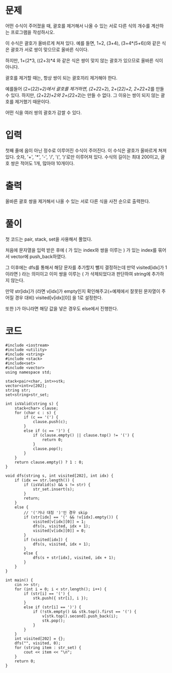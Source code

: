 # 문제

어떤 수식이 주어졌을 때, 괄호를 제거해서 나올 수 있는 서로 다른 식의 개수를 계산하는 프로그램을 작성하시오.

이 수식은 괄호가 올바르게 쳐져 있다. 예를 들면, 1+2, (3+4), (3+4*(5+6))와 같은 식은 괄호가 서로 쌍이 맞으므로 올바른 식이다.

하지만, 1+(2*3, ((2+3)*4 와 같은 식은 쌍이 맞지 않는 괄호가 있으므로 올바른 식이 아니다.

괄호를 제거할 때는, 항상 쌍이 되는 괄호끼리 제거해야 한다.

예를들어 (2+(2*2)+2)에서 괄호를 제거하면, (2+2*2+2), 2+(2*2)+2, 2+2*2+2를 만들 수 있다. 하지만, (2+2*2)+2와 2+(2*2+2)는 만들 수 없다. 그 이유는 쌍이 되지 않는 괄호를 제거했기 때문이다.

어떤 식을 여러 쌍의 괄호가 감쌀 수 있다.

# 입력

첫째 줄에 음이 아닌 정수로 이루어진 수식이 주어진다. 이 수식은 괄호가 올바르게 쳐져있다. 숫자, '+', '*', '-', '/', '(', ')'로만 이루어져 있다. 수식의 길이는 최대 200이고, 괄호 쌍은 적어도 1개, 많아야 10개이다. 

# 출력

올바른 괄호 쌍을 제거해서 나올 수 있는 서로 다른 식을 사전 순으로 출력한다.

# 풀이

첫 코드는 pair, stack, set을 사용해서 풀었다.

처음에 문자열을 입력 받은 후에 ( 가 있는 index와 쌍을 이루는 ) 가 있는 index를 묶어서 vector에 push_back하였다.

그 이후에는 dfs를 통해서 해당 문자를 추가할지 뺄지 결정하는데 만약 visited[idx]가 1이라면 ) 라는 의미이고 이미 쌍을 이루는 ( 가 삭제되었다과 판단하여 string에 추가하지 않는다.

만약 str[idx]가 (라면 v[idx]가 empty인지 확인해주고(=예제에서 잘못된 문자열이 주어질 경우 대비) visited[v[idx][0]] 을 1로 설정한다.

또한 )가 아니라면 해당 값을 넣은 경우도 else에서 진행한다.

# 코드

```
#include <iostream>
#include <utility>
#include <string>
#include <stack>
#include<set>
#include <vector>
using namespace std;

stack<pair<char, int>>stk;
vector<int>v[202];
string str;
set<string>str_set;

int isValid(string s) {
	stack<char> clause;
	for (char c : s) {
		if (c == '(') {
			clause.push(c);
		}
		else if (c == ')') {
			if (clause.empty() || clause.top() != '(') {
				return 0;
			}
			clause.pop();
		}
	}
	return clause.empty() ? 1 : 0;
}

void dfs(string s, int visited[202], int idx) {
	if (idx == str.length()) {
		if (isValid(s) && s != str) {
			str_set.insert(s);
		}
		return;
	}
	else {
		// '('거나 대칭 ')'인 경우 skip
		if (str[idx] == '(' && !v[idx].empty()) {
			visited[v[idx][0]] = 1;
			dfs(s, visited, idx + 1);
			visited[v[idx][0]] = 0;
		}
		if (visited[idx]) {
			dfs(s, visited, idx + 1);
		}
		else {
			dfs(s + str[idx], visited, idx + 1);
		}
	}
}

int main() {
	cin >> str;
	for (int i = 0; i < str.length(); i++) {
		if (str[i] == '(') {
			stk.push({ str[i], i });
		}
		else if (str[i] == ')') {
			if (!stk.empty() && stk.top().first == '(') {
				v[stk.top().second].push_back(i);
				stk.pop();
			}
		}
	}
	int visited[202] = {};
	dfs("", visited, 0);
	for (string item : str_set) {
		cout << item << "\n";
	}
	return 0;
}
```